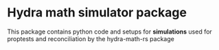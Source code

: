 # Hydra math simulator package

This package contains python code and setups for **simulations** used for proptests and reconciliation by the hydra-math-rs package
